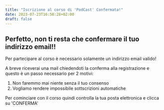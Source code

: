 ```yaml
---
title: "Iscrizione al corso di 'PodCast' Confermata!"
date: 2023-07-23T16:58:28+02:00
draft: false
---
```

## Perfetto, non ti resta che confermare il tuo indirizzo email!!

Per partecipare al corso è necessario solamente un indirizzo email valido!

A breve riceverai una mail chiedendoti la conferma alla registrazione e questo è un passo necessario per 2 motivi:

1. Non faremmo mai niente senza il tuo consenso
2. Vogliamo rendere impossibile sottscrizioni automatiche

Per cominciare con il corso quindi controlla la tua posta elettronica e clicca su 'CONFERMA'


